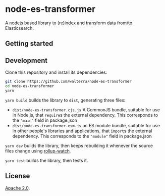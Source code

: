 # node-es-transformer

A nodejs based library to (re)index and transform data from/to Elasticsearch.

## Getting started



## Development

Clone this repository and install its dependencies:

```bash
git clone https://github.com/walterra/node-es-transformer
cd node-es-transformer
yarn
```

`yarn build` builds the library to `dist`, generating three files:

* `dist/node-es-transformer.cjs.js`
    A CommonJS bundle, suitable for use in Node.js, that `require`s the external dependency. This corresponds to the `"main"` field in package.json
* `dist/node-es-transformer.esm.js`
    an ES module bundle, suitable for use in other people's libraries and applications, that `import`s the external dependency. This corresponds to the `"module"` field in package.json

`yarn dev` builds the library, then keeps rebuilding it whenever the source files change using [rollup-watch](https://github.com/rollup/rollup-watch).

`yarn test` builds the library, then tests it.

## License

[Apache 2.0](LICENSE).
